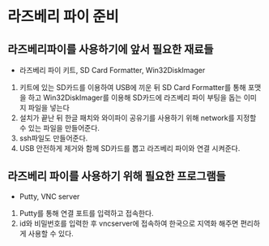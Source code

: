# 라즈베리 파이 준비

## 라즈베리파이를 사용하기에 앞서 필요한 재료들

- 라즈베리 파이 키트, SD Card Formatter, Win32DiskImager

1. 키트에 있는 SD카드를 이용하여 USB에 끼운 뒤 SD Card Formatter를 통해 포맷을 하고 Win32DiskImager를 이용해 SD카드에 라즈베리 파이 부팅을 돕는 이미지 파일을 넣는다
2. 설치가 끝난 뒤 한글 패치와 와이파이 공유기를 사용하기 위해 network를 지정할 수 있는 파일을 만들어준다.
3. ssh파일도 만들어준다.
4. USB 안전하게 제거와 함께 SD카드를 뽑고 라즈베리 파이와 연결 시켜준다.

## 라즈베리 파이를 사용하기 위해 필요한 프로그램들

- Putty, VNC server
1. Putty를 통해 연결 포트를 입력하고 접속한다.
2. id와 비밀번호를 입력한 후 vncserver에 접속하여 한국으로 지역화 해주면 편리하게 사용할 수 있다.

